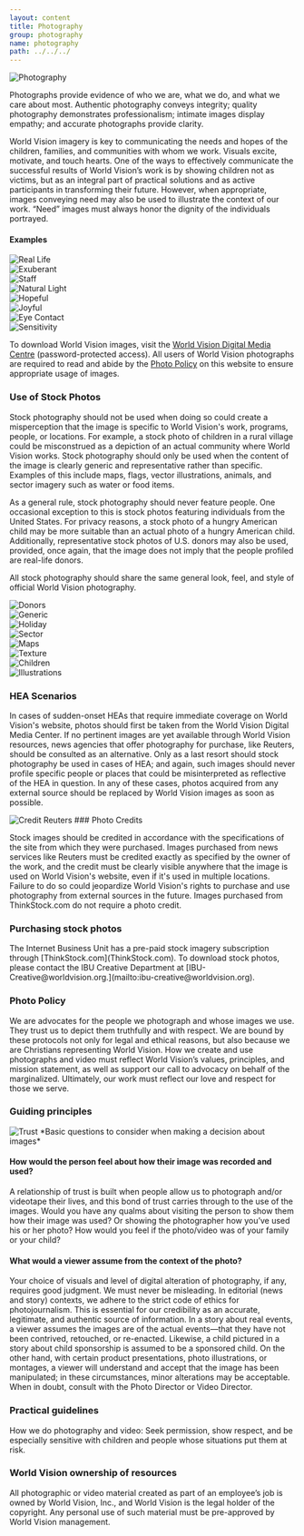```yaml
---
layout: content
title: Photography
group: photography
name: photography
path: ../../../
---
```

<img src="{{ page.path }}assets/img/wvus/photography.png" alt="Photography" class="pull-right">

Photographs provide evidence of who we are, what we do, and what we care about most. Authentic photography conveys integrity; quality photography demonstrates professionalism; intimate images display empathy; and accurate photographs provide clarity.

World Vision imagery is key to communicating the needs and hopes of the children, families, and communities with whom we work. Visuals excite, motivate, and touch hearts. One of the ways to effectively communicate the successful results of World Vision’s work is by showing children not as victims, but as an integral part of practical solutions and as active participants in transforming their future. However, when appropriate, images conveying need may also be used to illustrate the context of our work. “Need” images must always honor the dignity of the individuals portrayed.



<div class="row clearfix" id="photo-examples">
  <h4>Examples</h4>
  <div class="col-md-3 col-xs-6">
    <div class="thumbnail">
      <img src="{{ page.path }}assets/img/wvus/photography-reallife.png" alt="Real Life">
    </div>
  </div>
  <div class="col-md-3 col-xs-6">
    <div class="thumbnail">
      <img src="{{ page.path }}assets/img/wvus/photography-exuberant.png" alt="Exuberant">
    </div>
  </div>
  <div class="col-md-3 col-xs-6">
    <div class="thumbnail">
      <img src="{{ page.path }}assets/img/wvus/photography-staff.png" alt="Staff">
    </div>
  </div>
  <div class="col-md-3 col-xs-6">
    <div class="thumbnail">
      <img src="{{ page.path }}assets/img/wvus/photography-natural.png" alt="Natural Light">
    </div>
  </div>
</div>
<div class="row">
  <div class="col-md-3 col-xs-6">
    <div class="thumbnail">
      <img src="{{ page.path }}assets/img/wvus/photography-hopeful2.png" alt="Hopeful">
    </div>
  </div>
  <div class="col-md-3 col-xs-6">
    <div class="thumbnail">
      <img src="{{ page.path }}assets/img/wvus/photography-joyful2.png" alt="Joyful">
    </div>
  </div>
  <div class="col-md-3 col-xs-6">
    <div class="thumbnail">
      <img src="{{ page.path }}assets/img/wvus/photography-eyecontact.png" alt="Eye Contact">
    </div>
  </div>
  <div class="col-md-3 col-xs-6">
    <div class="thumbnail">
      <img src="{{ page.path }}assets/img/wvus/photography-sensitivity.png" alt="Sensitivity">
    </div>
  </div>
</div>

To download World Vision images, visit the [World Vision Digital Media Centre](http://dmc.merlinone.net/) (password-protected access). All users of World Vision photographs are required to read and abide by the [Photo Policy](http://worldvisionbrand.org/visuals/photography/photo-policy/) on this website to ensure appropriate usage of images.

### Use of Stock Photos

Stock photography should not be used when doing so could create a misperception that the image is specific to World Vision's work, programs, people, or locations. For example, a stock photo of children in a rural village could be misconstrued as a depiction of an actual community where World Vision works. Stock photography should only be used when the content of the image is clearly generic and representative rather than specific. Examples of this include maps, flags, vector illustrations, animals, and sector imagery such as water or food items.

As a general rule, stock photography should never feature people. One occasional exception to this is stock photos featuring individuals from the United States. For privacy reasons, a stock photo of a hungry American child may be more suitable than an actual photo of a hungry American child. Additionally, representative stock photos of U.S. donors may also be used, provided, once again, that the image does not imply that the people profiled are real-life donors.

All stock photography should share the same general look, feel, and style of official World Vision photography.

<div class="row" id="stock-photos">
  <div class="col-md-3 col-xs-6">
    <div class="thumbnail">
      <img src="{{ page.path }}assets/img/wvus/stock_photos/donors.png" alt="Donors">
    </div>
  </div>
  <div class="col-md-3 col-xs-6">
    <div class="thumbnail">
      <img src="{{ page.path }}assets/img/wvus/stock_photos/generic.png" alt="Generic">
    </div>
  </div>
  <div class="col-md-3 col-xs-6">
    <div class="thumbnail">
      <img src="{{ page.path }}assets/img/wvus/stock_photos/holiday-imagery.png" alt="Holiday">
    </div>
  </div>
  <div class="col-md-3 col-xs-6">
    <div class="thumbnail">
      <img src="{{ page.path }}assets/img/wvus/stock_photos/sector-imagery.png" alt="Sector">
    </div>
  </div>
</div>
<div class="row">
  <div class="col-md-3 col-xs-6">
    <div class="thumbnail">
      <img src="{{ page.path }}assets/img/wvus/stock_photos/maps.png" alt="Maps">
    </div>
  </div>
  <div class="col-md-3 col-xs-6">
    <div class="thumbnail">
      <img src="{{ page.path }}assets/img/wvus/stock_photos/textures-backgrounds.png" alt="Texture">
    </div>
  </div>
  <div class="col-md-3 col-xs-6">
    <div class="thumbnail">
      <img src="{{ page.path }}assets/img/wvus/stock_photos/us-children.png" alt="Children">
    </div>
  </div>
  <div class="col-md-3 col-xs-6">
    <div class="thumbnail">
      <img src="{{ page.path }}assets/img/wvus/stock_photos/vector-illustrations.png" alt="Illustrations">
    </div>
  </div>
</div>


### HEA Scenarios

In cases of sudden-onset HEAs that require immediate coverage on World Vision's website, photos should first be taken from the World Vision Digital Media Center. If no pertinent images are yet available through World Vision resources, news agencies that offer photography for purchase, like Reuters, should be consulted as an alternative. Only as a last resort should stock photography be used in cases of HEA; and again, such images should never profile specific people or places that could be misinterpreted as reflective of the HEA in question. In any of these cases, photos acquired from any external source should be replaced by World Vision images as soon as possible.





<img src="{{ page.path }}assets/img/wvus/photography-credit-reuters.png" alt="Credit Reuters" class="pull-right">
### Photo Credits

Stock images should be credited in accordance with the specifications of the site from which they were purchased. Images purchased from news services like Reuters must be credited exactly as specified by the owner of the work, and the credit must be clearly visible anywhere that the image is used on World Vision's website, even if it's used in multiple locations. Failure to do so could jeopardize World Vision's rights to purchase and use photography from external sources in the future. Images purchased from ThinkStock.com do not require a photo credit.

<h3 style="clear: both;">Purchasing stock photos</h3>
The Internet Business Unit has a pre-paid stock imagery subscription through [ThinkStock.com](ThinkStock.com). To download stock photos, please contact the IBU Creative Department at [IBU-Creative@worldvision.org.](mailto:ibu-creative@worldvision.org).

### Photo Policy

We are advocates for the people we photograph and whose images we use. They trust us to depict them truthfully and with respect. We are bound by these protocols not only for legal and ethical reasons, but also because we are Christians representing World Vision. How we create and use photographs and video must reflect World Vision’s values, principles, and mission statement, as well as support our call to advocacy on behalf of the marginalized. Ultimately, our work must reflect our love and respect for those we serve.


### Guiding principles
<img src="{{ page.path }}assets/img/wvus/photography-trust.png" alt="Trust" class="pull-right">
*Basic questions to consider when making a decision about images*

<div class="indent">
  <h4>How would the person feel about how their image was recorded and used?</h4>
  <p>A relationship of trust is built when people allow us to photograph and/or videotape their lives, and this bond of trust carries through to the use of the images. Would you have any qualms about visiting the person to show them how their image was used? Or showing the photographer how you’ve used his or her photo? How would you feel if the photo/video was of your family or your child?</p>
  <h4>What would a viewer assume from the context of the photo?</h4>
  <p>
    Your choice of visuals and level of digital alteration of photography, if any, requires good judgment. We must never be misleading. In editorial (news and story) contexts, we adhere to the strict code of ethics for photojournalism. This is essential for our credibility as an accurate, legitimate, and authentic source of information. In a story about real events, a viewer assumes the images are of the actual events—that they have not been contrived, retouched, or re-enacted. Likewise, a child pictured in a story about child sponsorship is assumed to be a sponsored child. On the other hand, with certain product presentations, photo illustrations, or montages, a viewer will understand and accept that the image has been manipulated; in these circumstances, minor alterations may be acceptable. When in doubt, consult with the Photo Director or Video Director.
  </p>
</div>

### Practical guidelines
How we do photography and video: Seek permission, show respect, and be especially sensitive with children and people whose situations put them at risk.

### World Vision ownership of resources
All photographic or video material created as part of an employee’s job is owned by World Vision, Inc., and World Vision is the legal holder of the copyright. Any personal use of such material must be pre-approved by World Vision management.

